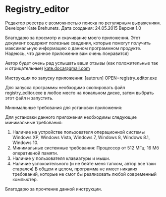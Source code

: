 # Registry_editor
Редактор реестра с возможностью поиска по регулярным выражениям. 
Developer Kate Brehunets. 
Дата создания: 24.05.2015
Версия 1.0

Благодарю за просмотр и скачивание моего приложения. Этот документ содержит полезные сведения, которые помогут получить максимальную информацию о данном программном продукте.
Надеюсь, что данное приложение вам очень понравится) 

Автор будет очень рад услышать ваши отзывы (как положительные так и отрицательные) kate.doca@gmail.com 

Инструкция по запуску приложения:
[autorun]
OPEN=registry_editor.exe

Для запуска программы необходимо скопировать файл registry_editor.exe в любое место на локальном диске, затем выбрать этот файл и запустить.

Минимальные требования для установки приложения:

Для установки данного приложения необходимы следующие минимальные требования:
1. Наличие на устройстве пользователя операционной системы Windows XP, Windows Vista, Windows 7, Windows 8, Windows 8.1, Windows 10.
2. Минимальные системные требования:
Процессор от 512 МГц;
16 Мб оперативной памяти.
3. Наличие у пользователя клавиатуры и мыши.
4. Наличие успокоительного (и не бейте меня тапком, автор все таки старался)
В общем и целом, программа не имеет никаких требований, которые не смог бы реализовать любой современный компьютер.

Благодарю за прочтение данной инструкции.
